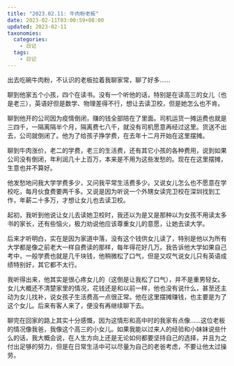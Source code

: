 ```yaml
---
title: "2023.02.11: 牛肉粉老板"
date: 2023-02-11T03:00:59+08:00
updated: 2023-02-11
taxonomies:
  categories:
    - 日记
  tags:
    - 日记
---
```


出去吃碗牛肉粉，不认识的老板拉着我聊家常，聊了好多……

聊到他家五个小孩，四个在读书。没有一个听他的话，特别是在读高三的女儿（也是老三），英语好但是数学、物理差得不行，想让去读卫校，但是她怎么也不肯。

聊到他开的公司因为疫情倒闭，赚的钱全部陪在了里面。司机运货一摊运费也就是三四千，一隔离隔半个月，隔离费七八千，就没有司机愿意再经过这里。货送不出去，公司就倒闭了。他为了给孩子挣学费，在去年十二月开始在这里摆摊。

聊到牛肉涨价，老二的学费，老三的生活费，还有其它小孩的各种费用，说到如果公司没有倒闭，年利润几十上百万，本来是不用为这些发愁的。现在在这里摆摊，生意也并不算好。

他发愁地问我大学学费多少，又问我平常生活费多少。又说女儿怎么也不愿意在学校吃，每月伙食费要两千多。又说是因为听说一个外甥女读完卫校在深圳找到工作，年薪二十多万，才想让女儿也去读卫校。

起初，我听到他说让女儿去读她卫校时，我还以为是又是那种以为女孩不用读太多书的家长，还有些恼火，极力劝说他应该尊重女儿的意愿，让她去读大学。

后来才听明白，实在是因为家道中落，没有这个钱供女儿读了，特别是他以为所有大学都是像之前老大一样自费读的那样，每年得花好几万。我告诉他大学如果自己考中，一般学费也就是几千块钱，他稍微松了口气，但是又叹气说女儿只有英语成绩特别好，其它都不太行。

我听得出来，他其实是很心疼女儿的（这倒是让我松了口气），并不是重男轻女。女儿大概还不清楚家里的情况，花钱还是和以前一样，他也没有说什么，甚至还主动为女儿找补，说女孩子生活费高一点很正常。他在这里摆摊赚钱，也主要是为了这个女儿。后来有客人来了，便没有再继续聊下去。

聊完在回家的路上其实十分感慨，因为这情形和高中时的我家有点像……这位老板的情况像我爸，我像这个高三的小女儿。如果我能以过来人的经验和小妹妹说些什么的话，我大概会说，在人生方向上还是无论如何都要坚持自己的选择，并且为之付出足够的努力，但是在日常生活中可以尽量为自己的老爸考虑，不要让他太过操劳。